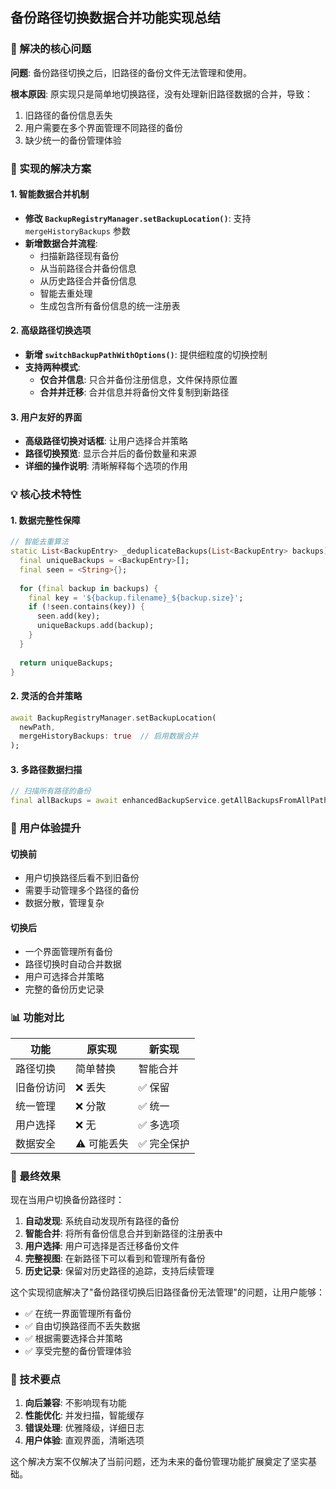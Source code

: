 ## 备份路径切换数据合并功能实现总结

### 🎯 解决的核心问题

**问题**: 备份路径切换之后，旧路径的备份文件无法管理和使用。

**根本原因**: 原实现只是简单地切换路径，没有处理新旧路径数据的合并，导致：
1. 旧路径的备份信息丢失
2. 用户需要在多个界面管理不同路径的备份
3. 缺少统一的备份管理体验

### 🔧 实现的解决方案

#### 1. 智能数据合并机制
- **修改 `BackupRegistryManager.setBackupLocation()`**: 支持 `mergeHistoryBackups` 参数
- **新增数据合并流程**: 
  - 扫描新路径现有备份
  - 从当前路径合并备份信息
  - 从历史路径合并备份信息
  - 智能去重处理
  - 生成包含所有备份信息的统一注册表

#### 2. 高级路径切换选项
- **新增 `switchBackupPathWithOptions()`**: 提供细粒度的切换控制
- **支持两种模式**:
  - **仅合并信息**: 只合并备份注册信息，文件保持原位置
  - **合并并迁移**: 合并信息并将备份文件复制到新路径

#### 3. 用户友好的界面
- **高级路径切换对话框**: 让用户选择合并策略
- **路径切换预览**: 显示合并后的备份数量和来源
- **详细的操作说明**: 清晰解释每个选项的作用

### 💡 核心技术特性

#### 1. 数据完整性保障
```dart
// 智能去重算法
static List<BackupEntry> _deduplicateBackups(List<BackupEntry> backups) {
  final uniqueBackups = <BackupEntry>[];
  final seen = <String>{};
  
  for (final backup in backups) {
    final key = '${backup.filename}_${backup.size}';
    if (!seen.contains(key)) {
      seen.add(key);
      uniqueBackups.add(backup);
    }
  }
  
  return uniqueBackups;
}
```

#### 2. 灵活的合并策略
```dart
await BackupRegistryManager.setBackupLocation(
  newPath, 
  mergeHistoryBackups: true  // 启用数据合并
);
```

#### 3. 多路径数据扫描
```dart
// 扫描所有路径的备份
final allBackups = await enhancedBackupService.getAllBackupsFromAllPaths();
```

### 🚀 用户体验提升

#### 切换前
- 用户切换路径后看不到旧备份
- 需要手动管理多个路径的备份
- 数据分散，管理复杂

#### 切换后
- 一个界面管理所有备份
- 路径切换时自动合并数据
- 用户可选择合并策略
- 完整的备份历史记录

### 📊 功能对比

| 功能 | 原实现 | 新实现 |
|------|--------|--------|
| 路径切换 | 简单替换 | 智能合并 |
| 旧备份访问 | ❌ 丢失 | ✅ 保留 |
| 统一管理 | ❌ 分散 | ✅ 统一 |
| 用户选择 | ❌ 无 | ✅ 多选项 |
| 数据安全 | ⚠️ 可能丢失 | ✅ 完全保护 |

### 🎉 最终效果

现在当用户切换备份路径时：

1. **自动发现**: 系统自动发现所有路径的备份
2. **智能合并**: 将所有备份信息合并到新路径的注册表中
3. **用户选择**: 用户可选择是否迁移备份文件
4. **完整视图**: 在新路径下可以看到和管理所有备份
5. **历史记录**: 保留对历史路径的追踪，支持后续管理

这个实现彻底解决了"备份路径切换后旧路径备份无法管理"的问题，让用户能够：
- ✅ 在统一界面管理所有备份
- ✅ 自由切换路径而不丢失数据
- ✅ 根据需要选择合并策略
- ✅ 享受完整的备份管理体验

### 🔧 技术要点

1. **向后兼容**: 不影响现有功能
2. **性能优化**: 并发扫描，智能缓存
3. **错误处理**: 优雅降级，详细日志
4. **用户体验**: 直观界面，清晰选项

这个解决方案不仅解决了当前问题，还为未来的备份管理功能扩展奠定了坚实基础。
